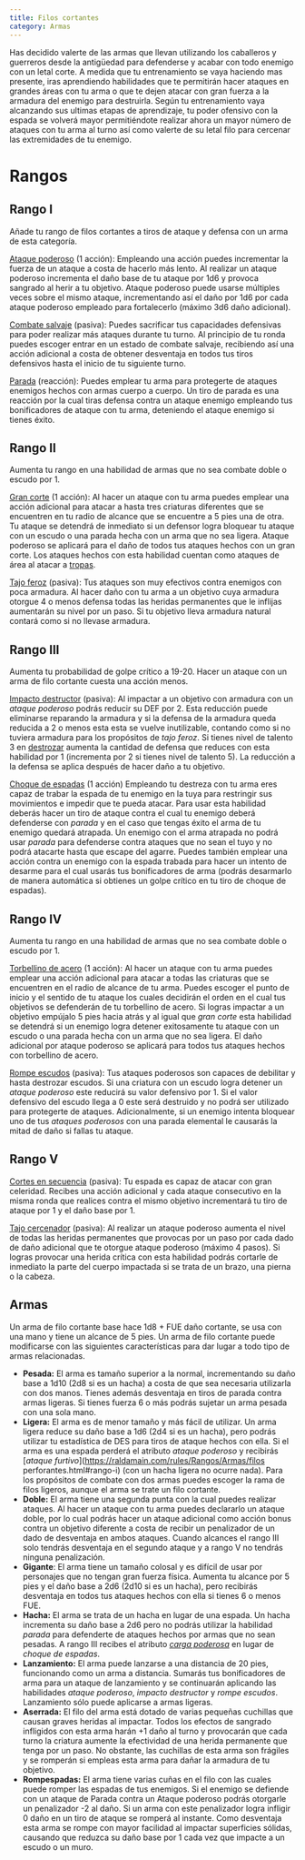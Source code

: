 ```yaml
---
title: Filos cortantes
category: Armas
---
```


Has decidido valerte de las armas que llevan utilizando los caballeros y guerreros desde la antigüedad para defenderse y acabar con todo enemigo con un letal corte.  A medida que tu entrenamiento se vaya haciendo mas presente, iras aprendiendo habilidades que te permitirán hacer ataques en grandes áreas con tu arma o que te dejen atacar con gran fuerza a la armadura del enemigo para destruirla. Según tu entrenamiento vaya alcanzando sus ultimas etapas de aprendizaje, tu poder ofensivo con la espada se volverá mayor permitiéndote realizar ahora un mayor número de ataques con tu arma al turno así como valerte de su letal filo para cercenar las extremidades de tu enemigo.

# Rangos

## Rango I

Añade tu rango de filos cortantes a tiros de ataque y defensa con un arma de esta categoría.

<u>Ataque poderoso</u> (1 acción): Empleando una acción puedes incrementar la fuerza de un ataque a costa de hacerlo más lento. Al realizar un ataque poderoso incrementa el daño base de tu ataque por 1d6 y provoca sangrado al herir a tu objetivo. Ataque poderoso puede usarse múltiples veces sobre el mismo ataque, incrementando así el daño por 1d6 por cada ataque poderoso empleado para fortalecerlo (máximo 3d6 daño adicional).

<u>Combate salvaje</u> (pasiva): Puedes sacrificar tus capacidades defensivas para poder realizar más ataques durante tu turno. Al principio de tu ronda puedes escoger entrar en un estado de combate salvaje, recibiendo así una acción adicional a costa de obtener desventaja en todos tus tiros defensivos hasta el inicio de tu siguiente turno. 

<u>Parada</u> (reacción): Puedes emplear tu arma para protegerte de ataques enemigos hechos con armas cuerpo a cuerpo. Un tiro de parada es una reacción por la cual tiras defensa contra un ataque enemigo empleando tus bonificadores de ataque con tu arma, deteniendo el ataque enemigo si tienes éxito. 

## Rango II

Aumenta tu rango en una habilidad de armas que no sea combate doble o escudo por 1.

<u>Gran corte</u> (1 acción): Al hacer un ataque con tu arma puedes emplear una acción adicional para atacar a hasta tres criaturas diferentes que se encuentren en tu radio de alcance que se encuentre a 5 pies una de otra. Tu ataque se detendrá de inmediato si un defensor logra bloquear tu ataque con un escudo o una parada hecha con un arma que no sea ligera. Ataque poderoso se aplicará para el daño de todos tus ataques hechos con un gran corte. Los ataques hechos con esta habilidad cuentan como ataques de área al atacar a [tropas](https://raldamain.com/rules/Reglas%20adicionales/combate%20de%20masas.html).

<u>Tajo feroz</u> (pasiva): Tus ataques son muy efectivos contra enemigos con poca armadura. Al hacer daño con tu arma a un objetivo cuya armadura otorgue 4 o menos defensa todas las heridas permanentes que le inflijas aumentarán su nivel por un paso. Si tu objetivo lleva armadura natural contará como si no llevase armadura. 

## Rango III

Aumenta tu probabilidad de golpe crítico a 19-20. Hacer un ataque con un arma de filo cortante cuesta una acción menos.

<u>Impacto destructor</u> (pasiva): Al impactar a un objetivo con armadura con un *ataque poderoso* podrás reducir su DEF por 2. Esta reducción puede eliminarse reparando la armadura y si la defensa de la armadura queda reducida a 2 o menos esta esta se vuelve inutilizable, contando como si no tuviera armadura para los propósitos de *tajo feroz*. Si tienes nivel de talento 3 en [destrozar](https://raldamain.com/rules/Crear%20personajes/talentos.html#destrozar-fue) aumenta la cantidad de defensa que reduces con esta habilidad por 1 (incrementa por 2 si tienes nivel de talento 5). La reducción a la defensa se aplica después de hacer daño a tu objetivo.

<u>Choque de espadas</u> (1 acción) Empleando tu destreza con tu arma eres capaz de trabar la espada de tu enemigo en la tuya para restringir sus movimientos e impedir que te pueda atacar. Para usar esta habilidad deberás hacer un tiro de ataque contra el cual tu enemigo deberá defenderse con *parada* y en el caso que tengas éxito el arma de tu enemigo quedará atrapada. Un enemigo con el arma atrapada no podrá usar *parada* para defenderse contra ataques que no sean el tuyo y no podrá atacarte hasta que escape del agarre. Puedes también emplear una acción contra un enemigo con la espada trabada para hacer un intento de desarme para el cual usarás tus bonificadores de arma (podrás desarmarlo de manera automática si obtienes un golpe crítico en tu tiro de choque de espadas).

## Rango IV

Aumenta tu rango en una habilidad de armas que no sea combate doble o escudo por 1.

<u>Torbellino de acero</u> (1 acción): Al hacer un ataque con tu arma puedes emplear una acción adicional para atacar a todas las criaturas que se encuentren en el radio de alcance de tu arma. Puedes escoger el punto de inicio y el sentido de tu ataque los cuales decidirán el orden en el cual tus objetivos se defenderán de tu torbellino de acero. Si logras impactar a un objetivo empújalo 5 pies hacia atrás y al igual que *gran corte* esta habilidad se detendrá si un enemigo logra detener exitosamente tu ataque con un escudo o una parada hecha con un arma que no sea ligera. El daño adicional por ataque poderoso se aplicará para todos tus ataques hechos con torbellino de acero.

<u>Rompe escudos</u> (pasiva): Tus ataques poderosos son capaces de debilitar y hasta destrozar escudos. Si una criatura con un escudo logra detener un *ataque poderoso* este reducirá su valor defensivo por 1. Si el valor defensivo del escudo llega a 0 este será destruido y no podrá ser utilizado para protegerte de ataques. Adicionalmente, si un enemigo intenta bloquear uno de tus *ataques poderosos* con una parada elemental le causarás la mitad de daño si fallas tu ataque.

## Rango V

<u>Cortes en secuencia</u> (pasiva): Tu espada es capaz de atacar con gran celeridad. Recibes una acción adicional y cada ataque consecutivo en la misma ronda que realices contra el mismo objetivo incrementará tu tiro de ataque por 1 y el daño base por 1.

<u>Tajo cercenador</u> (pasiva): Al realizar un ataque poderoso aumenta el nivel de todas las heridas permanentes que provocas por un paso por cada dado de daño adicional que te otorgue ataque poderoso (máximo 4 pasos). Si logras provocar una herida crítica con esta habilidad podrás cortarle de inmediato la parte del cuerpo impactada si se trata de un brazo, una pierna o la cabeza.

## Armas

Un arma de filo cortante base hace 1d8 + FUE daño cortante, se usa con una mano y tiene un alcance de 5 pies. Un arma de filo cortante puede modificarse con las siguientes características para dar lugar a todo tipo de armas relacionadas.

- **Pesada:** El arma es tamaño superior a la normal, incrementando su daño base a 1d10 (2d8 si es un hacha) a costa de que sea necesaria utilizarla con dos manos. Tienes además desventaja en tiros de parada contra armas ligeras. Si tienes fuerza 6 o más podrás sujetar un arma pesada con una sola mano.
- **Ligera:** El arma es de menor tamaño y más fácil de utilizar. Un arma ligera reduce su daño base a 1d6 (2d4 si es un hacha), pero podrás utilizar tu estadística de DES para tiros de ataque hechos con ella. Si el arma es una espada perderá el atributo *ataque poderoso* y recibirás [*ataque furtivo*](https://raldamain.com/rules/Rangos/Armas/filos perforantes.html#rango-i) (con un hacha ligera no ocurre nada). Para los propósitos de combate con dos armas puedes escoger la rama de filos ligeros, aunque el arma se trate un filo cortante.
- **Doble:** El arma tiene una segunda punta con la cual puedes realizar ataques. Al hacer un ataque con tu arma puedes declararlo un ataque doble, por lo cual podrás hacer un ataque adicional como acción bonus contra un objetivo diferente a costa de recibir un penalizador de un dado de desventaja en ambos ataques. Cuando alcances el rango III solo tendrás desventaja en el segundo ataque y a rango V no tendrás ninguna penalización.
- **Gigante**: El arma tiene un tamaño colosal y es difícil de usar por personajes que no tengan gran fuerza física. Aumenta tu alcance por 5 pies y el daño base a 2d6 (2d10 si es un hacha), pero recibirás desventaja en todos tus ataques hechos con ella si tienes 6 o menos FUE.
- **Hacha:** El arma se trata de un hacha en lugar de una espada. Un hacha incrementa su daño base a 2d6 pero no podrás utilizar la habilidad *parada* para defenderte de ataques hechos por armas que no sean pesadas. A rango III recibes el atributo [*carga poderosa*](https://raldamain.com/rules/Rangos/Armas/contundentes.html#rango-iii) en lugar de *choque de espadas*.
- **Lanzamiento:** El arma puede lanzarse a una distancia de 20 pies, funcionando como un arma a distancia. Sumarás tus bonificadores de arma para un ataque de lanzamiento y se continuarán aplicando las habilidades *ataque poderoso*, *impacto destructor* y *rompe escudos*. Lanzamiento sólo puede aplicarse a armas ligeras.
- **Aserrada:** El filo del arma está dotado de varias pequeñas cuchillas que causan graves heridas al impactar. Todos los efectos de sangrado infligidos con esta arma harán +1 daño al turno y provocarán que cada turno la criatura aumente la efectividad de una herida permanente que tenga por un paso. No obstante, las cuchillas de esta arma son frágiles y se romperán si empleas esta arma para dañar la armadura de tu objetivo.
- **Rompespadas:** El arma tiene varias cuñas en el filo con las cuales puede romper las espadas de tus enemigos. Si el enemigo se defiende con un ataque de Parada contra un Ataque poderoso podrás otorgarle un penalizador -2 al daño. Si un arma con este penalizador logra infligir 0 daño en un tiro de ataque se romperá al instante. Como desventaja esta arma se rompe con mayor facilidad al impactar superficies sólidas, causando que reduzca su daño base por 1 cada vez que impacte a un escudo o un muro.